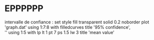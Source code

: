 # EPPPPPP

intervalle de confiance :
set style fill transparent solid 0.2 noborder
plot 'graph.dat' using 1:7:8 with filledcurves title '95% confidence', \
     '' using 1:5 with lp lt 1 pt 7 ps 1.5 lw 3 title 'mean value'